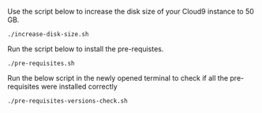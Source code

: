 
Use the script below to increase the disk size of your Cloud9 instance to 50 GB. 
```
./increase-disk-size.sh
```

Run the script below to install the pre-requistes.
```
./pre-requisites.sh
```

Run the below script in the newly opened terminal to check if all the pre-requisites were installed correctly
```
./pre-requisites-versions-check.sh
```